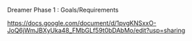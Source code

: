 Dreamer Phase 1 : Goals/Requirements

https://docs.google.com/document/d/1pvgKNSxxO-JoQ6jWmJBXyUka48_FMbGLf59t0bDAbMo/edit?usp=sharing

